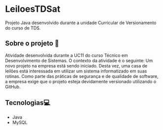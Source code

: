 # LeiloesTDSat
Projeto Java desenvolvido durante a unidade Curricular de Versionamento do curso de TDS. 

## Sobre o projeto 📝
Atividade desenvolvida durante a UC11 do curso Técnico em Desenvolvimento de Sistemas. O contexto da atividade é o seguinte:
Um novo projeto na empresa está sendo iniciado. Desta vez, uma casa de leilões está interessada em utilizar um sistema 
informatizado em suas rotinas. Como parte das práticas de segurança e de qualidade de software, 
a empresa exige que o projeto esteja devidamente versionado utilizando o GitHub. 

## Tecnologias💻
- Java
- MySQL
